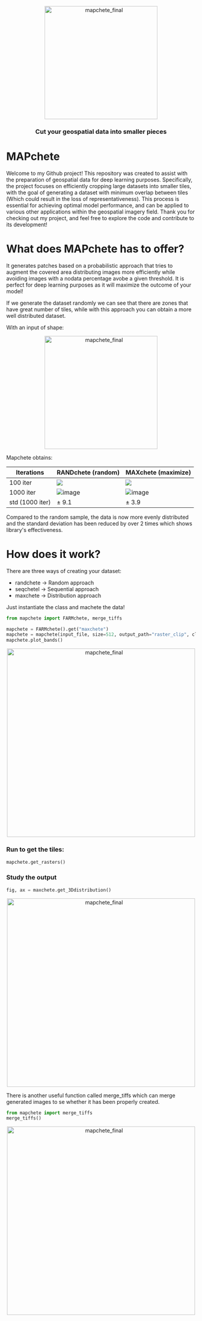 <p align="center">
  <img width="300" alt="mapchete_final" src="https://user-images.githubusercontent.com/76526314/219464092-ee4e075c-c8c7-4d39-8017-cb0ede17248f.png">
</p>

<h3 align="center">
    <p>Cut your geospatial data into smaller pieces</p>
</h3>

# MAPchete

Welcome to my Github project! This repository was created to assist with the preparation of geospatial data for deep learning purposes. Specifically, the project focuses on efficiently cropping large datasets into smaller tiles, with the goal of generating a dataset with minimum overlap between tiles (Which could result in the loss of representativeness). This process is essential for achieving optimal model performance, and can be applied to various other applications within the geospatial imagery field. Thank you for checking out my project, and feel free to explore the code and contribute to its development!

# What does MAPchete has to offer?

It generates patches based on a probabilistic approach that tries to augment the covered area distributing images more efficiently while avoiding images with a nodata percentage avobe a given threshold. It is perfect for deep learning purposes as it will maximize the outcome of your model! 

If we generate the dataset randomly we can see that there are zones that have great number of tiles, while with this approach you can obtain a more well distributed dataset. 

With an input of shape: 
<p align="center">
  <img width="300" alt="mapchete_final" src="https://user-images.githubusercontent.com/76526314/219682129-756f265c-6f4c-4c20-bc2e-bc5e438f4721.png">
</p>

Mapchete obtains: 

Iterations | RANDchete (random) | MAXchete (maximize)
--- | --- | ---
100 iter | ![](https://user-images.githubusercontent.com/76526314/219666167-64e7f0a8-df76-4422-8665-a6f908b0a98b.png) | ![](https://user-images.githubusercontent.com/76526314/219665645-7eefad2e-bc33-43cb-99fa-5374f6c84ea4.png)
1000 iter | ![image](https://user-images.githubusercontent.com/76526314/219706410-985e57b5-5698-49e6-afdb-856fe01c073b.png) | ![image](https://user-images.githubusercontent.com/76526314/219707072-d8134441-64ba-41a3-a23a-74466f6c5bda.png)
std (1000 iter) | &plusmn; 9.1  |  &plusmn; 3.9


Compared to the random sample, the data is now more evenly distributed and the standard deviation has been reduced by over 2 times which shows library's effectiveness.

# How does it work?

There are three ways of creating your dataset: 

- randchete -> Random approach 
- seqchetel -> Sequential approach 
- maxchete -> Distribution approach

Just instantiate the class and machete the data!

```python 
from mapchete import FARMchete, merge_tiffs

mapchete = FARMchete().get("maxchete")
mapchete = mapchete(input_file, size=512, output_path="raster_clip", clear_output_path=True, n_images=50, no_data_percentage = 0.2)
mapchete.plot_bands()
```

<p align="center">
  <img width="500" alt="mapchete_final" src="https://user-images.githubusercontent.com/76526314/219869636-654550e6-f2c3-4977-a6b9-6fe4a8195cc7.png">
</p>

### Run to get the tiles: 

```python
mapchete.get_rasters()
```

### Study the output
```python 
fig, ax = maxchete.get_3Ddistribution()
```

<p align="center">
  <img width="500" alt="mapchete_final" src="https://user-images.githubusercontent.com/76526314/219869717-154774f3-5e5a-4fdf-97b5-cf04dd02a375.png">
</p>


There is another useful function called merge_tiffs which can merge generated images to se whether it has been properly created. 
``` python
from mapchete import merge_tiffs
merge_tiffs()
```

<p align="center">
  <img width="500" alt="mapchete_final" src="https://user-images.githubusercontent.com/76526314/219869787-9dc9fd06-7300-45f3-baba-2e3d8d0ca037.png">
</p>


